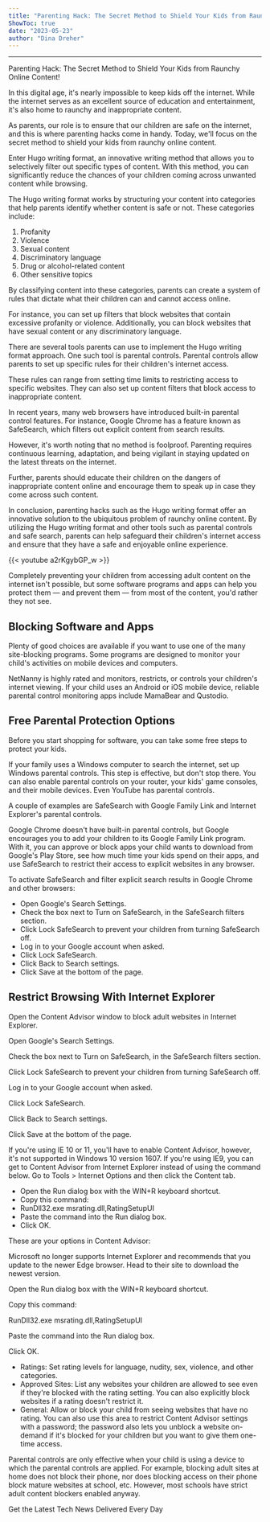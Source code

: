 ```yaml
---
title: "Parenting Hack: The Secret Method to Shield Your Kids from Raunchy Online Content!"
ShowToc: true 
date: "2023-05-23"
author: "Dina Dreher"
---
```

*****
Parenting Hack: The Secret Method to Shield Your Kids from Raunchy Online Content!

In this digital age, it's nearly impossible to keep kids off the internet. While the internet serves as an excellent source of education and entertainment, it's also home to raunchy and inappropriate content.

As parents, our role is to ensure that our children are safe on the internet, and this is where parenting hacks come in handy. Today, we'll focus on the secret method to shield your kids from raunchy online content.

Enter Hugo writing format, an innovative writing method that allows you to selectively filter out specific types of content. With this method, you can significantly reduce the chances of your children coming across unwanted content while browsing.

The Hugo writing format works by structuring your content into categories that help parents identify whether content is safe or not. These categories include:

1. Profanity
2. Violence
3. Sexual content
4. Discriminatory language
5. Drug or alcohol-related content
6. Other sensitive topics

By classifying content into these categories, parents can create a system of rules that dictate what their children can and cannot access online.

For instance, you can set up filters that block websites that contain excessive profanity or violence. Additionally, you can block websites that have sexual content or any discriminatory language.

There are several tools parents can use to implement the Hugo writing format approach. One such tool is parental controls. Parental controls allow parents to set up specific rules for their children's internet access.

These rules can range from setting time limits to restricting access to specific websites. They can also set up content filters that block access to inappropriate content.

In recent years, many web browsers have introduced built-in parental control features. For instance, Google Chrome has a feature known as SafeSearch, which filters out explicit content from search results.

However, it's worth noting that no method is foolproof. Parenting requires continuous learning, adaptation, and being vigilant in staying updated on the latest threats on the internet.

Further, parents should educate their children on the dangers of inappropriate content online and encourage them to speak up in case they come across such content.

In conclusion, parenting hacks such as the Hugo writing format offer an innovative solution to the ubiquitous problem of raunchy online content. By utilizing the Hugo writing format and other tools such as parental controls and safe search, parents can help safeguard their children's internet access and ensure that they have a safe and enjoyable online experience.

{{< youtube a2rKgybGP_w >}} 




Completely preventing your children from accessing adult content on the internet isn't possible, but some software programs and apps can help you protect them — and prevent them — from most of the content, you'd rather they not see.

 
##   Blocking Software and Apps  
 

Plenty of good choices are available if you want to use one of the many site-blocking programs. Some programs are designed to monitor your child's activities on mobile devices and computers. 

 

NetNanny is highly rated and monitors, restricts, or controls your children's internet viewing. If your child uses an Android or iOS mobile device, reliable parental control monitoring apps include MamaBear and Qustodio.

 
##   Free Parental Protection Options  
 

Before you start shopping for software, you can take some free steps to protect your kids.

 

If your family uses a Windows computer to search the internet, set up Windows parental controls. This step is effective, but don't stop there. You can also enable parental controls on your router, your kids' game consoles, and their mobile devices. Even YouTube has parental controls.

 

A couple of examples are SafeSearch with Google Family Link and Internet Explorer's parental controls.

 

Google Chrome doesn't have built-in parental controls, but Google encourages you to add your children to its Google Family Link program. With it, you can approve or block apps your child wants to download from Google's Play Store, see how much time your kids spend on their apps, and use SafeSearch to restrict their access to explicit websites in any browser. 

 

To activate SafeSearch and filter explicit search results in Google Chrome and other browsers:

 
- Open Google's Search Settings.
 - Check the box next to Turn on SafeSearch, in the SafeSearch filters section.
 - Click Lock SafeSearch to prevent your children from turning SafeSearch off.
 - Log in to your Google account when asked.
 - Click Lock SafeSearch.
 - Click Back to Search settings.
 - Click Save at the bottom of the page.

 
##   Restrict Browsing With Internet Explorer  
 

Open the Content Advisor window to block adult websites in Internet Explorer.

 

Open Google's Search Settings.

 

Check the box next to Turn on SafeSearch, in the SafeSearch filters section.

 

Click Lock SafeSearch to prevent your children from turning SafeSearch off.

 

Log in to your Google account when asked.

 

Click Lock SafeSearch.

 

Click Back to Search settings.

 

Click Save at the bottom of the page.

 

If you're using IE 10 or 11, you'll have to enable Content Advisor, however, it's not supported in Windows 10 version 1607. If you're using IE9, you can get to Content Advisor from Internet Explorer instead of using the command below. Go to Tools > Internet Options and then click the Content tab.

 
- Open the Run dialog box with the WIN+R keyboard shortcut.
 - Copy this command:
 - RunDll32.exe msrating.dll,RatingSetupUI
 - Paste the command into the Run dialog box.
 - Click OK.

 

These are your options in Content Advisor:

 
Microsoft no longer supports Internet Explorer and recommends that you update to the newer Edge browser. Head to their site to download the newest version.
 

Open the Run dialog box with the WIN+R keyboard shortcut.

 

Copy this command:

 

RunDll32.exe msrating.dll,RatingSetupUI

 

Paste the command into the Run dialog box.

 

Click OK.

 
- Ratings: Set rating levels for language, nudity, sex, violence, and other categories.
 - Approved Sites: List any websites your children are allowed to see even if they're blocked with the rating setting. You can also explicitly block websites if a rating doesn't restrict it.
 - General: Allow or block your child from seeing websites that have no rating. You can also use this area to restrict Content Advisor settings with a password; the password also lets you unblock a website on-demand if it's blocked for your children but you want to give them one-time access.

 
Parental controls are only effective when your child is using a device to which the parental controls are applied. For example, blocking adult sites at home does not block their phone, nor does blocking access on their phone block mature websites at school, etc. However, most schools have strict adult content blockers enabled anyway.
 

Get the Latest Tech News Delivered Every Day




